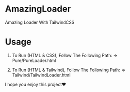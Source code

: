 # AmazingLoader
Amazing Loader With TailwindCSS

# Usage
1. To Run (HTML & CSS), Follow The Following Path: => Pure/PureLoader.html
   
2. To Run (HTML & Tailwind), Follow The Following Path: => Tailwind/TailwindLoader.html

I hope you enjoy this project❤️

